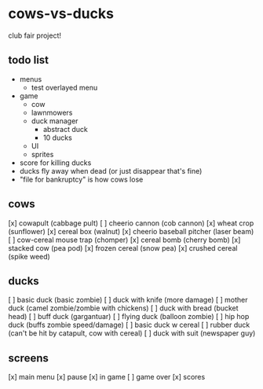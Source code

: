 # cows-vs-ducks
club fair project!

## todo list
- menus
  - test overlayed menu
- game
  - cow
  - lawnmowers
  - duck manager
    - abstract duck
    - 10 ducks
  - UI
  - sprites
- score for killing ducks
- ducks fly away when dead (or just disappear that's fine)
- "file for bankruptcy" is how cows lose

## cows
[x] cowapult (cabbage pult)
[ ] cheerio cannon (cob cannon)
[x] wheat crop (sunflower)
[x] cereal box (walnut)
[x] cheerio baseball pitcher (laser beam)
[ ] cow-cereal mouse trap (chomper)
[x] cereal bomb (cherry bomb)
[x] stacked cow (pea pod)
[x] frozen cereal (snow pea)
[x] crushed cereal (spike weed)
 
## ducks
[ ] basic duck (basic zombie)
[ ] duck with knife (more damage)
[ ] mother duck (camel zombie/zombie with chickens)
[ ] duck with bread (bucket head)
[ ] buff duck (gargantuar)
[ ] flying duck (balloon zombie)
[ ] hip hop duck (buffs zombie speed/damage)
[ ] basic duck w cereal
[ ] rubber duck (can't be hit by catapult, cow with cereal)
[ ] duck with suit (newspaper guy)

## screens
[x] main menu
[x] pause
[x] in game
[ ] game over
[x] scores